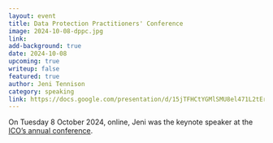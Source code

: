 ```yaml
---
layout: event
title: Data Protection Practitioners' Conference
image: 2024-10-08-dppc.jpg
link: 
add-background: true
date: 2024-10-08
upcoming: true
writeup: false
featured: true
author: Jeni Tennison
category: speaking
link: https://docs.google.com/presentation/d/15jTFHCtYGMlSMU8el471L2tEr-HJ4Mjd4025v_ONbYU/edit?usp=sharing
---
```

On Tuesday 8 October 2024, online, Jeni was the keynote speaker at the [ICO’s annual conference](https://ico.org.uk/about-the-ico/data-protection-practitioners-conference/). 